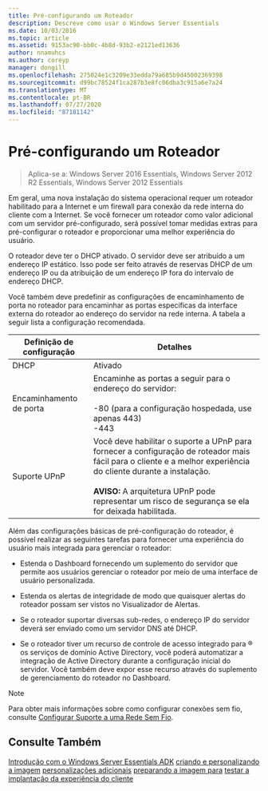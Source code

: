 ```yaml
---
title: Pré-configurando um Roteador
description: Descreve como usar o Windows Server Essentials
ms.date: 10/03/2016
ms.topic: article
ms.assetid: 9153ac90-bb0c-4b8d-93b2-e2121ed13636
author: nnamuhcs
ms.author: coreyp
manager: dongill
ms.openlocfilehash: 275024e1c3209e33edda79a685b9d45002369398
ms.sourcegitcommit: d99bc78524f1ca287b3e8fc06dba3c915a6e7a24
ms.translationtype: MT
ms.contentlocale: pt-BR
ms.lasthandoff: 07/27/2020
ms.locfileid: "87181142"
---
```

# <a name="preconfiguring-a-router"></a>Pré-configurando um Roteador

>Aplica-se a: Windows Server 2016 Essentials, Windows Server 2012 R2 Essentials, Windows Server 2012 Essentials

Em geral, uma nova instalação do sistema operacional requer um roteador habilitado para a Internet e um firewall para conexão da rede interna do cliente com a Internet. Se você fornecer um roteador como valor adicional com um servidor pré-configurado, será possível tomar medidas extras para pré-configurar o roteador e proporcionar uma melhor experiência do usuário.

 O roteador deve ter o DHCP ativado. O servidor deve ser atribuído a um endereço IP estático. Isso pode ser feito através de reservas DHCP de um endereço IP ou da atribuição de um endereço IP fora do intervalo de endereço DHCP.

 Você também deve predefinir as configurações de encaminhamento de porta no roteador para encaminhar as portas específicas da interface externa do roteador ao endereço do servidor na rede interna. A tabela a seguir lista a configuração recomendada.

|Definição de configuração|Detalhes|
|---------------------------|-------------|
|DHCP|Ativado|
|Encaminhamento de porta|Encaminhe as portas a seguir para o endereço do servidor:<br /><br /> -80 (para a configuração hospedada, use apenas 443)<br />-443|
|Suporte UPnP|Você deve habilitar o suporte a UPnP para fornecer a configuração de roteador mais fácil para o cliente e a melhor experiência do cliente durante a instalação.<br /><br /> **AVISO:** A arquitetura UPnP pode representar um risco de segurança se ela for deixada habilitada.|

 Além das configurações básicas de pré-configuração do roteador, é possível realizar as seguintes tarefas para fornecer uma experiência do usuário mais integrada para gerenciar o roteador:

-   Estenda o Dashboard fornecendo um suplemento do servidor que permite aos usuários gerenciar o roteador por meio de uma interface de usuário personalizada.

-   Estenda os alertas de integridade de modo que quaisquer alertas do roteador possam ser vistos no Visualizador de Alertas.

-   Se o roteador suportar diversas sub-redes, o endereço IP do servidor deverá ser enviado como um servidor DNS até DHCP.

-   Se o roteador tiver um recurso de controle de acesso integrado para &reg; os serviços de domínio Active Directory, você poderá automatizar a integração de Active Directory durante a configuração inicial do servidor. Você também deve expor esse recurso através do suplemento de gerenciamento do roteador no Dashboard.

> [!NOTE]
>  Para obter mais informações sobre como configurar conexões sem fio, consulte [Configurar Suporte a uma Rede Sem Fio](Configure-Support-for-a-Wireless-Network.md).

## <a name="see-also"></a>Consulte Também
 [Introdução com o Windows Server Essentials ADK](Getting-Started-with-the-Windows-Server-Essentials-ADK.md) [criando e personalizando a imagem](Creating-and-Customizing-the-Image.md) [personalizações adicionais](Additional-Customizations.md) [preparando a imagem para](Preparing-the-Image-for-Deployment.md) [testar a implantação da experiência do cliente](Testing-the-Customer-Experience.md)